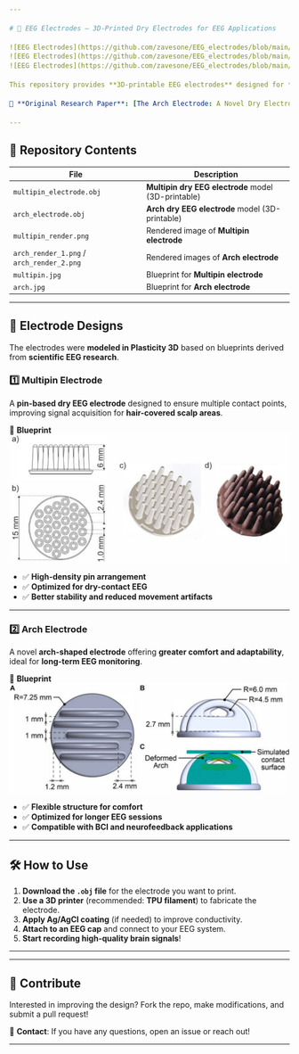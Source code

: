 ```yaml
---

# 🧠 EEG Electrodes – 3D-Printed Dry Electrodes for EEG Applications  

![EEG Electrodes](https://github.com/zavesone/EEG_electrodes/blob/main/multipin_render.png)  
![EEG Electrodes](https://github.com/zavesone/EEG_electrodes/blob/main/arch_render_1.png)  
![EEG Electrodes](https://github.com/zavesone/EEG_electrodes/blob/main/arch_render_2.png)  

This repository provides **3D-printable EEG electrodes** designed for **dry-contact** applications. The models were created in **Plasticity 3D** based on **scientific research** to enhance **wearing comfort and signal quality**. These electrodes can be integrated into **EEG caps** for **brain monitoring, neurofeedback, BCI applications, and long-term EEG recordings**.

🔗 **Original Research Paper**: [The Arch Electrode: A Novel Dry Electrode Concept for Improved Wearing Comfort](https://www.frontiersin.org/articles/10.3389/fnins.2021.748100/full)  

---
```


## 📂 Repository Contents  

| File                  | Description |
|----------------------|-------------|
| `multipin_electrode.obj` | **Multipin dry EEG electrode** model (3D-printable) |
| `arch_electrode.obj` | **Arch dry EEG electrode** model (3D-printable) |
| `multipin_render.png` | Rendered image of **Multipin electrode** |
| `arch_render_1.png` / `arch_render_2.png` | Rendered images of **Arch electrode** |
| `multipin.jpg` | Blueprint for **Multipin electrode** |
| `arch.jpg` | Blueprint for **Arch electrode** |

---

## 📌 Electrode Designs  

The electrodes were **modeled in Plasticity 3D** based on blueprints derived from **scientific EEG research**.

### 1️⃣ Multipin Electrode  
A **pin-based dry EEG electrode** designed to ensure multiple contact points, improving signal acquisition for **hair-covered scalp areas**.  

📐 **Blueprint**  
![Multipin Blueprint](https://github.com/zavesone/EEG_electrodes/blob/main/multipin.jpg)  

- ✅ **High-density pin arrangement**
- ✅ **Optimized for dry-contact EEG**
- ✅ **Better stability and reduced movement artifacts**

---

### 2️⃣ Arch Electrode  
A novel **arch-shaped electrode** offering **greater comfort and adaptability**, ideal for **long-term EEG monitoring**.  

📐 **Blueprint**  
![Arch Blueprint](https://github.com/zavesone/EEG_electrodes/blob/main/arch.jpg)  

- ✅ **Flexible structure for comfort**
- ✅ **Optimized for longer EEG sessions**
- ✅ **Compatible with BCI and neurofeedback applications**

---

## 🛠️ How to Use  

1. **Download the `.obj` file** for the electrode you want to print.  
2. **Use a 3D printer** (recommended: **TPU filament**) to fabricate the electrode.  
3. **Apply Ag/AgCl coating** (if needed) to improve conductivity.  
4. **Attach to an EEG cap** and connect to your EEG system.  
5. **Start recording high-quality brain signals**!  

---

---

## 🚀 Contribute  
Interested in improving the design? Fork the repo, make modifications, and submit a pull request!  

💬 **Contact**: If you have any questions, open an issue or reach out!  

---
